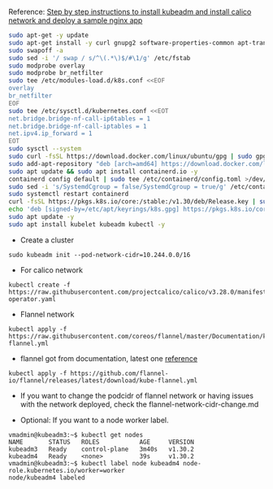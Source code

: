 Reference: [Step by step instructions to install kubeadm and install calico network and deploy a sample nginx app](https://www.linuxtechi.com/install-kubernetes-on-ubuntu-24-04/#google_vignette)

```bash
sudo apt-get -y update
sudo apt-get install -y curl gnupg2 software-properties-common apt-transport-https ca-certificates
sudo swapoff -a
sudo sed -i '/ swap / s/^\(.*\)$/#\1/g' /etc/fstab
sudo modprobe overlay
sudo modprobe br_netfilter
sudo tee /etc/modules-load.d/k8s.conf <<EOF
overlay
br_netfilter
EOF
sudo tee /etc/sysctl.d/kubernetes.conf <<EOT
net.bridge.bridge-nf-call-ip6tables = 1
net.bridge.bridge-nf-call-iptables = 1
net.ipv4.ip_forward = 1
EOT
sudo sysctl --system
sudo curl -fsSL https://download.docker.com/linux/ubuntu/gpg | sudo gpg --yes --dearmour -o /etc/apt/trusted.gpg.d/containerd.gpg
sudo add-apt-repository "deb [arch=amd64] https://download.docker.com/linux/ubuntu $(lsb_release -cs) stable" -y
sudo apt update && sudo apt install containerd.io -y
containerd config default | sudo tee /etc/containerd/config.toml >/dev/null 2>&1
sudo sed -i 's/SystemdCgroup = false/SystemdCgroup = true/g' /etc/containerd/config.toml
sudo systemctl restart containerd
curl -fsSL https://pkgs.k8s.io/core:/stable:/v1.30/deb/Release.key | sudo gpg --yes --dearmor -o /etc/apt/keyrings/k8s.gpg
echo 'deb [signed-by=/etc/apt/keyrings/k8s.gpg] https://pkgs.k8s.io/core:/stable:/v1.30/deb/ /' | sudo tee /etc/apt/sources.list.d/k8s.list
sudo apt update -y
sudo apt install kubelet kubeadm kubectl -y
```

- Create a cluster
```
sudo kubeadm init --pod-network-cidr=10.244.0.0/16
```

- For calico network
```
kubectl create -f https://raw.githubusercontent.com/projectcalico/calico/v3.28.0/manifests/tigera-operator.yaml
```
- Flannel network
```
kubectl apply -f https://raw.githubusercontent.com/coreos/flannel/master/Documentation/kube-flannel.yml
```

- flannel got from documentation, latest one [reference](https://github.com/flannel-io/flannel#deploying-flannel-manually)
```
kubectl apply -f https://github.com/flannel-io/flannel/releases/latest/download/kube-flannel.yml
```

- If you want to change the podcidr of flannel network or having issues with the network deployed, check the flannel-network-cidr-change.md


- Optional: If you want to a node worker label.
```
vmadmin@kubeadm3:~$ kubectl get nodes
NAME       STATUS   ROLES           AGE     VERSION
kubeadm3   Ready    control-plane   3m40s   v1.30.2
kubeadm4   Ready    <none>          39s     v1.30.2
vmadmin@kubeadm3:~$ kubectl label node kubeadm4 node-role.kubernetes.io/worker=worker
node/kubeadm4 labeled
```
